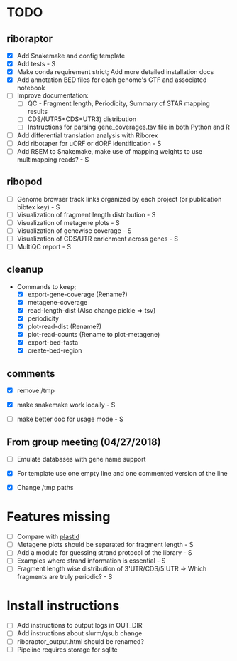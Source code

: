# TODO

## riboraptor

- [x] Add Snakemake and config template
- [x] Add tests - S
- [x] Make conda requirement strict; Add more detailed installation docs
- [x] Add annotation BED files for each genome's GTF and associated notebook
- [ ] Improve documentation:
    - [ ] QC - Fragment length, Periodicity, Summary of STAR mapping results
    - [ ] CDS/(UTR5+CDS+UTR3) distribution
    - [ ] Instructions for parsing gene_coverages.tsv file in both Python and R
- [ ] Add differential translation analysis with Riborex
- [ ] Add ribotaper for uORF or dORF identification - S
- [ ] Add RSEM to Snakemake, make use of mapping weights to use multimapping reads? - S

## ribopod


- [ ] Genome browser track links organized by each project (or publication bibtex key) - S 
- [ ] Visualization of fragment length distribution - S
- [ ] Visualization of metagene plots - S
- [ ] Visualization of genewise coverage - S
- [ ] Visualization of CDS/UTR enrichment across genes - S
- [ ] MultiQC report - S

## cleanup

- Commands to keep;
  - [x] export-gene-coverage (Rename?)
  - [x] metagene-coverage 
  - [x] read-length-dist (Also change pickle => tsv)
  - [x] periodicity 
  - [x] plot-read-dist (Rename?)
  - [x] plot-read-counts (Rename to plot-metagene)
  - [x] export-bed-fasta 
  - [x] create-bed-region
 
## comments
- [x] remove /tmp 
- [x] make snakemake work locally - S
- [ ] make better doc for usage mode - S


## From group meeting (04/27/2018)

- [ ] Emulate databases with gene name support
- [x] For template use one empty line and one commented version of the line
- [x] Change /tmp paths


# Features missing
- [ ] Compare with [plastid](https://plastid.readthedocs.io/en/latest)
- [ ] Metagene plots should be separated for fragment length - S
- [ ] Add a module for guessing strand protocol of the library - S
- [ ] Examples where strand information is essential - S
- [ ] Fragment length wise distribution of 3'UTR/CDS/5'UTR => Which fragments are truly periodic? - S

# Install instructions

- [ ] Add instructions to output logs in OUT_DIR
- [ ] Add instructions about slurm/qsub change
- [ ] riboraptor_output.html should be renamed?
- [ ] Pipeline requires storage for sqlite
